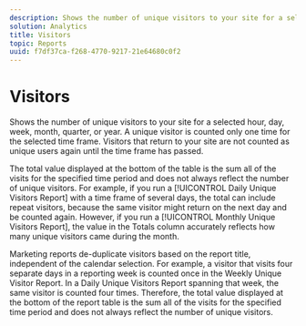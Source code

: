 ```yaml
---
description: Shows the number of unique visitors to your site for a selected hour, day, week, month, quarter, or year. A unique visitor is counted only one time for the selected time frame. Visitors that return to your site are not counted as unique users again until the time frame has passed.
solution: Analytics
title: Visitors
topic: Reports
uuid: f7df37ca-f268-4770-9217-21e64680c0f2
---
```


# Visitors

Shows the number of unique visitors to your site for a selected hour, day, week, month, quarter, or year. A unique visitor is counted only one time for the selected time frame. Visitors that return to your site are not counted as unique users again until the time frame has passed.

The total value displayed at the bottom of the table is the sum all of the visits for the specified time period and does not always reflect the number of unique visitors. For example, if you run a [!UICONTROL Daily Unique Visitors Report] with a time frame of several days, the total can include repeat visitors, because the same visitor might return on the next day and be counted again. However, if you run a [!UICONTROL Monthly Unique Visitors Report], the value in the Totals column accurately reflects how many unique visitors came during the month.

Marketing reports de-duplicate visitors based on the report title, independent of the calendar selection. For example, a visitor that visits four separate days in a reporting week is counted once in the Weekly Unique Visitor Report. In a Daily Unique Visitors Report spanning that week, the same visitor is counted four times. Therefore, the total value displayed at the bottom of the report table is the sum all of the visits for the specified time period and does not always reflect the number of unique visitors.
